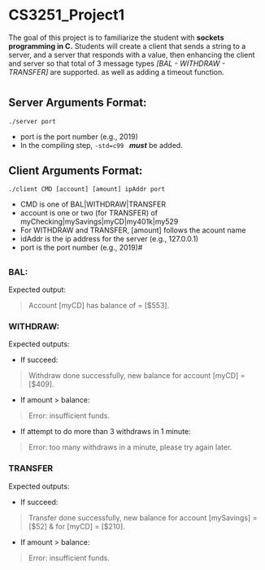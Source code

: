 # CS3251_Project1
The goal of this project is to familiarize the student with **sockets programming in C.** Students will create a client that sends a string to a server, and a server that responds with a value, then enhancing the client and server so that total of 3 message types *[BAL - WITHDRAW - TRANSFER]* are supported. as well as adding a timeout function.

#

## Server Arguments Format:
``./server port``
  - port is the port number (e.g., 2019)
- In the compiling step, ``-std=c99 `` ***must*** be added.
  
###

## Client Arguments Format:
``./client CMD [account] [amount] ipAddr port``

  - CMD is one of BAL|WITHDRAW|TRANSFER
  - account is one or two (for TRANSFER) of myChecking|mySavings|myCD|my401k|my529
  - For WITHDRAW and TRANSFER, [amount] follows the acount name
  - idAddr is the ip address for the server (e.g., 127.0.0.1)
  - port is the port number (e.g., 2019)#

###

##

###

### BAL:
Expected output:
> Account [myCD] has balance of = [$553].


###


### WITHDRAW:
Expected outputs:
- If succeed:
> Withdraw done successfully, new balance for account [myCD] = [$409].
- If amount > balance:
> Error: insufficient funds.
- If attempt to do more than 3 withdraws in 1 minute:
> Error: too many withdraws in a minute, please try again later.


###


### TRANSFER
Expected outputs:
- If succeed:
> Transfer done successfully, new balance for account [mySavings] = [$52] & for [myCD] = [$210].
- If amount > balance:
> Error: insufficient funds.

###

